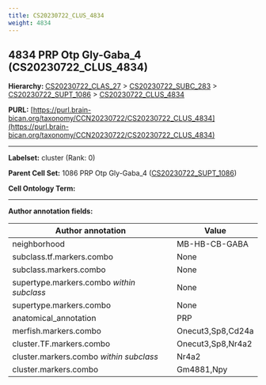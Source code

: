 ```yaml
---
title: CS20230722_CLUS_4834
weight: 4834
---
```

## 4834 PRP Otp Gly-Gaba_4 (CS20230722_CLUS_4834)
<b>Hierarchy: </b>
[CS20230722_CLAS_27](../CS20230722_CLAS_27) >
[CS20230722_SUBC_283](../CS20230722_SUBC_283) >
[CS20230722_SUPT_1086](../CS20230722_SUPT_1086) >
[CS20230722_CLUS_4834](../CS20230722_CLUS_4834)

**PURL:** [https://purl.brain-bican.org/taxonomy/CCN20230722/CS20230722_CLUS_4834](https://purl.brain-bican.org/taxonomy/CCN20230722/CS20230722_CLUS_4834)

---


**Labelset:** cluster (Rank: 0)

**Parent Cell Set:** 1086 PRP Otp Gly-Gaba_4 ([CS20230722_SUPT_1086](../CS20230722_SUPT_1086))



**Cell Ontology Term:** 

[MARKER GENES.]: #


---

[TRANSFERRED ANNOTATIONS.]: #


[AUTHOR ANNOTATION FIELDS.]: #


**Author annotation fields:**

| Author annotation | Value |
|-------------------|-------|
|neighborhood|MB-HB-CB-GABA|
|subclass.tf.markers.combo|None|
|subclass.markers.combo|None|
|supertype.markers.combo _within subclass_|None|
|supertype.markers.combo|None|
|anatomical_annotation|PRP|
|merfish.markers.combo|Onecut3,Sp8,Cd24a|
|cluster.TF.markers.combo|Onecut3,Sp8,Nr4a2|
|cluster.markers.combo _within subclass_|Nr4a2|
|cluster.markers.combo|Gm4881,Npy|
